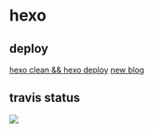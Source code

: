 # hexo

## deploy

[hexo clean && hexo deploy](https://hexo.io/docs/deployment)
[new blog](https://hexo.io/docs/writing)

## travis status

![](https://travis-ci.org/CatzillaOrz/catzilla_githubio_repo.svg?branch=master)